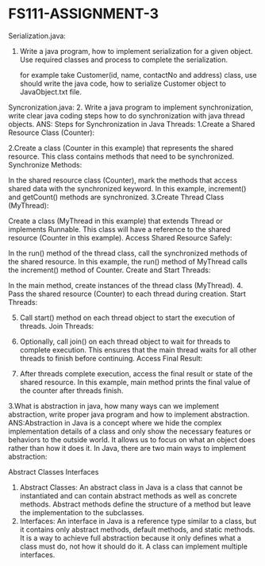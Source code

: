 # FS111-ASSIGNMENT-3
Serialization.java:
1. Write a java program, how to implement serialization for a given object. Use required classes and process to complete the serialization.
 
   for example take Customer(id, name, contactNo and address) class, use should write the java code, how to serialize Customer object to JavaObject.txt file.
 
Syncronization.java:
2. Write a java program to implement synchronization, write clear java coding steps how to do synchronization with java thread objects.
ANS: Steps for Synchronization in Java Threads:
1.Create a Shared Resource Class (Counter):

2.Create a class (Counter in this example) that represents the shared resource.
This class contains methods that need to be synchronized.
Synchronize Methods:

In the shared resource class (Counter), mark the methods that access shared data with the synchronized keyword.
In this example, increment() and getCount() methods are synchronized.
3.Create Thread Class (MyThread):

Create a class (MyThread in this example) that extends Thread or implements Runnable.
This class will have a reference to the shared resource (Counter in this example).
Access Shared Resource Safely:

In the run() method of the thread class, call the synchronized methods of the shared resource.
In this example, the run() method of MyThread calls the increment() method of Counter.
Create and Start Threads:

In the main method, create instances of the thread class (MyThread).
4. Pass the shared resource (Counter) to each thread during creation.
Start Threads:

5. Call start() method on each thread object to start the execution of threads.
Join Threads:

6. Optionally, call join() on each thread object to wait for threads to complete execution.
This ensures that the main thread waits for all other threads to finish before continuing.
Access Final Result:

7. After threads complete execution, access the final result or state of the shared resource.
In this example, main method prints the final value of the counter after threads finish.

3.What is abstraction in java, how many ways can we implement abstraction, write proper java program and how to implement abstraction.
   ANS:Abstraction in Java is a concept where we hide the complex implementation details of a class and only show the necessary features or behaviors to the outside world. It allows us to focus on what an object does rather than how it does it. In Java, there are two main ways to implement abstraction:

Abstract Classes
Interfaces
1. Abstract Classes:
An abstract class in Java is a class that cannot be instantiated and can contain abstract methods as well as concrete methods. Abstract methods define the structure of a method but leave the implementation to the subclasses.
2. Interfaces:
An interface in Java is a reference type similar to a class, but it contains only abstract methods, default methods, and static methods. It is a way to achieve full abstraction because it only defines what a class must do, not how it should do it. A class can implement multiple interfaces.

